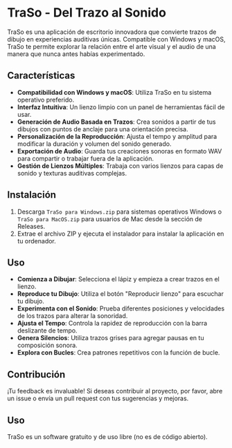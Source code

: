 # TraSo - Del Trazo al Sonido

TraSo es una aplicación de escritorio innovadora que convierte trazos de dibujo en experiencias auditivas únicas. Compatible con Windows y macOS, TraSo te permite explorar la relación entre el arte visual y el audio de una manera que nunca antes habías experimentado.

## Características
- **Compatibilidad con Windows y macOS**: Utiliza TraSo en tu sistema operativo preferido.
- **Interfaz Intuitiva**: Un lienzo limpio con un panel de herramientas fácil de usar.
- **Generación de Audio Basada en Trazos**: Crea sonidos a partir de tus dibujos con puntos de anclaje para una orientación precisa.
- **Personalización de la Reproducción**: Ajusta el tempo y amplitud para modificar la duración y volumen del sonido generado.
- **Exportación de Audio**: Guarda tus creaciones sonoras en formato WAV para compartir o trabajar fuera de la aplicación.
- **Gestión de Lienzos Múltiples**: Trabaja con varios lienzos para capas de sonido y texturas auditivas complejas.

## Instalación
1. Descarga `TraSo para Windows.zip` para sistemas operativos Windows o `TraSo para MacOS.zip` para usuarios de Mac desde la sección de Releases.
2. Extrae el archivo ZIP y ejecuta el instalador para instalar la aplicación en tu ordenador.

## Uso
- **Comienza a Dibujar**: Selecciona el lápiz y empieza a crear trazos en el lienzo.
- **Reproduce tu Dibujo**: Utiliza el botón "Reproducir lienzo" para escuchar tu dibujo.
- **Experimenta con el Sonido**: Prueba diferentes posiciones y velocidades de los trazos para alterar la sonoridad.
- **Ajusta el Tempo**: Controla la rapidez de reproducción con la barra deslizante de tempo.
- **Genera Silencios**: Utiliza trazos grises para agregar pausas en tu composición sonora.
- **Explora con Bucles**: Crea patrones repetitivos con la función de bucle.

## Contribución
¡Tu feedback es invaluable! Si deseas contribuir al proyecto, por favor, abre un issue o envía un pull request con tus sugerencias y mejoras.

## Uso
TraSo es un software gratuito y de uso libre (no es de código abierto).
